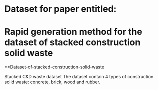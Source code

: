 # Dataset for paper entitled:
# Rapid generation method for the dataset of stacked construction solid waste

**Dataset-of-stacked-construction-solid-waste

Stacked C&amp;D waste dataset
The dataset contain 4 types of construction solid waste: concrete, brick, wood and rubber.
